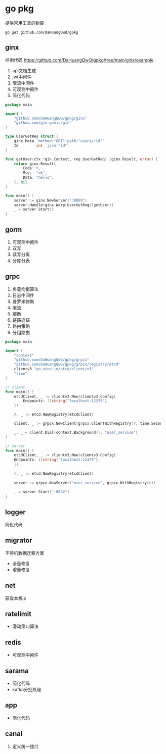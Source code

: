 # go pkg
提供常用工具的封装
```shell
go get github.com/DaHuangQwQ/gpkg
```

## ginx
样例代码
https://github.com/DaHuangQwQ/gpkg/tree/main/ginx/example
1. api文档生成
2. jwt中间件
3. 限流中间件
4. 可观测中间件
5. 简化代码
```go
package main

import (
	"github.com/DaHuangQwQ/gpkg/ginx"
	"github.com/gin-gonic/gin"
)

type UserGetReq struct {
	ginx.Meta `method:"GET" path:"users/:id"`
	Id        int `json:"id"`
}

func getUser(ctx *gin.Context, req UserGetReq) (ginx.Result, error) {
	return ginx.Result{
		Code: 0,
		Msg:  "ok",
		Data: "hello",
	}, nil
}

func main() {
	server := ginx.NewServer(":8080")
	server.Handle(ginx.Warp[UserGetReq](getUser))
	_ = server.Start()
}

```
## gorm
1. 可观测中间件
2. 双写
3. 读写分离
4. 分库分表
## grpc
1. 负载均衡算法
2. 日志中间件
3. 普罗米修斯
4. 限流
5. 熔断
6. 链路追踪
7. 路由策略
8. 分组路由
```go
package main

import (
    "context"
    "github.com/DaHuangQwQ/gpkg/grpcx"
    "github.com/DaHuangQwQ/gpkg/grpcx/registry/etcd"
    clientv3 "go.etcd.io/etcd/client/v3"
    "time"
)

// client
func main() {
	etcdClient, _ := clientv3.New(clientv3.Config{
		Endpoints: []string{"localhost:12379"},
	})

	r, _ := etcd.NewRegistry(etcdClient)

	client, _ := grpcx.NewClient(grpcx.ClientWithRegistry(r, time.Second*3))

	_, _ = client.Dial(context.Background(), "user_service")
}

// server
func main() {
    etcdClient, _ := clientv3.New(clientv3.Config{
    Endpoints: []string{"localhost:12379"},
    })
    
    r, _ := etcd.NewRegistry(etcdClient)
    
    server := grpcx.NewServer("user_service", grpcx.WithRegistry(r))
    
    _ = server.Start(":8082")
}
```
## logger
简化代码
## migrator
不停机数据迁移方案
- 全量修复
- 增量修复
## net
获取本机ip
## ratelimit
- 滑动窗口算法
## redis
- 可观测中间件
## sarama
- 简化代码
- kafka分批处理
## app
- 简化代码
## canal
1. 定义统一接口